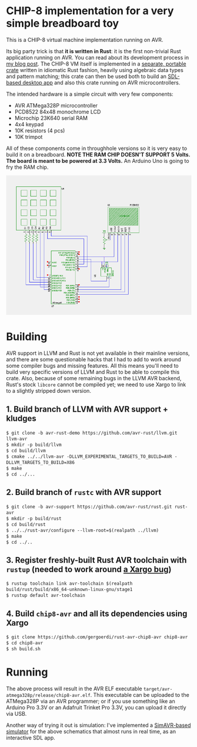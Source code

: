 # CHIP-8 implementation for a very simple breadboard toy

This is a CHIP-8 virtual machine implementation running on AVR. 

Its big party trick is that **it is written in Rust**: it is the first
non-trivial Rust application running on AVR. You can read about its
development process in [my blog post][blog]. The CHIP-8 VM itself is
implemented in a [separate, portable crate][chip8-engine] written in
idiomatic Rust fashion, heavily using algebraic data types and pattern
matching; this crate can then be used both to build
an [SDL-based desktop app][chip8-sdl] and also this crate running on
AVR microcontrollers.

The intended hardware is a simple circuit with very few components:

* AVR ATMega328P microcontroller
* PCD8522 84x48 monochrome LCD
* Microchip 23K640 serial RAM
* 4x4 keypad
* 10K resistors (4 pcs)
* 10K trimpot

All of these components come in throughhole versions so it is very
easy to build it on a breadboard. **NOTE THE RAM CHIP DOESN'T SUPPORT
5 Volts. The board is meant to be powered at 3.3 Volts.** An Arduino
Uno is going to fry the RAM chip.

![Schematics](board-schematics.png)

# Building

AVR support in LLVM and Rust is not yet available in their mainline
versions, and there are some questionable hacks that I had to add to
work around some compiler bugs and missing features. All this means
you'll need to build very specific versions of LLVM and Rust to be
able to compile this crate. Also, because of some remaining bugs in
the LLVM AVR backend, Rust's stock `libcore` cannot be compiled yet;
we need to use Xargo to link to a slightly stripped down version.

## 1. Build branch of LLVM with AVR support + kludges

```
$ git clone -b avr-rust-demo https://github.com/avr-rust/llvm.git llvm-avr
$ mkdir -p build/llvm
$ cd build/llvm
$ cmake ../../llvm-avr -DLLVM_EXPERIMENTAL_TARGETS_TO_BUILD=AVR -DLLVM_TARGETS_TO_BUILD=X86
$ make
$ cd ../...
```

## 2. Build branch of `rustc` with AVR support

```
$ git clone -b avr-support https://github.com/avr-rust/rust.git rust-avr
$ mkdir -p build/rust
$ cd build/rust
$ ../../rust-avr/configure --llvm-root=$(realpath ../llvm)
$ make
$ cd ../..
```

## 3. Register freshly-built Rust AVR toolchain with `rustup` (needed to work around [a Xargo bug][xargo-rustup])

```
$ rustup toolchain link avr-toolchain $(realpath build/rust/build/x86_64-unknown-linux-gnu/stage1
$ rustup default avr-toolchain
```

## 4. Build `chip8-avr` and all its dependencies using Xargo

```
$ git clone https://github.com/gergoerdi/rust-avr-chip8-avr chip8-avr
$ cd chip8-avr
$ sh build.sh
```

# Running

The above process will result in the AVR ELF executable
`target/avr-atmega328p/release/chip8-avr.elf`. This executable can be
uploaded to the ATMega328P via an AVR programmer; or if you use
something like an Arduino Pro 3.3V or an Adafruit Trinket Pro 3.3V,
you can upload it directly via USB.

Another way of trying it out is simulation: I've implemented
a [SimAVR-based simulator][simavr] for the above schematics that
almost runs in real time, as an interactive SDL app.


[blog]: https://gergo.erdi.hu/blog/2017-05-12-rust_on_avr__beyond_blinking/
[chip8-engine]: https://github.com/gergoerdi/rust-avr-chip8-engine
[chip8-sdl]: https://github.com/gergoerdi/rust-avr-chip8-engine
[xargo-rustup]: https://github.com/japaric/xargo/issues/138
[simavr]: https://github.com/gergoerdi/rust-avr-chip8-simulator
